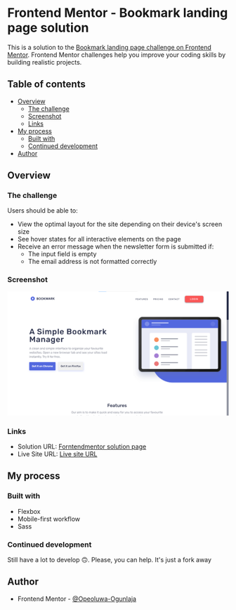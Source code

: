 # Frontend Mentor - Bookmark landing page solution

This is a solution to the [Bookmark landing page challenge on Frontend Mentor](https://www.frontendmentor.io/challenges/bookmark-landing-page-5d0b588a9edda32581d29158). Frontend Mentor challenges help you improve your coding skills by building realistic projects. 

## Table of contents

- [Overview](#overview)
  - [The challenge](#the-challenge)
  - [Screenshot](#screenshot)
  - [Links](#links)
- [My process](#my-process)
  - [Built with](#built-with)
  - [Continued development](#continued-development)
- [Author](#author)


## Overview

### The challenge

Users should be able to:

- View the optimal layout for the site depending on their device's screen size
- See hover states for all interactive elements on the page
- Receive an error message when the newsletter form is submitted if:
  - The input field is empty
  - The email address is not formatted correctly

### Screenshot

![](./design/my-try.png)

### Links

- Solution URL: [Forntendmentor solution page](https://your-solution-url.com)
- Live Site URL: [Live site URL](https://opeoluwa-ogunlaja.github.io/frontendmentor_bookmark-landing-page)

## My process

### Built with

- Flexbox
- Mobile-first workflow
- Sass

### Continued development

Still have a lot to develop 🙃. Please, you can help. It's just a fork away


## Author

- Frontend Mentor - [@Opeoluwa-Ogunlaja](https://www.frontendmentor.io/profile/Opeoluwa-Ogunlaja)
